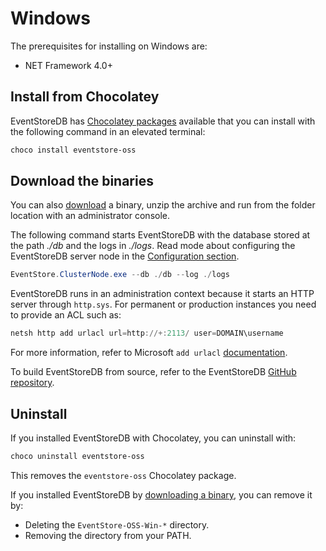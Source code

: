 # Windows

The prerequisites for installing on Windows are:

- NET Framework 4.0+

## Install from Chocolatey

EventStoreDB has [Chocolatey packages](https://chocolatey.org/packages/eventstore-oss) available that you can install with the following command in an elevated terminal:

```powershell
choco install eventstore-oss
```

## Download the binaries

You can also [download](https://eventstore.com/downloads/) a binary, unzip the archive and run from the folder location with an administrator console.

The following command starts EventStoreDB with the database stored at the path _./db_ and the logs in _./logs_. Read mode about configuring the EventStoreDB server node in the [Configuration section](../configuration/README.md).

```powershell
EventStore.ClusterNode.exe --db ./db --log ./logs
```

EventStoreDB runs in an administration context because it starts an HTTP server through `http.sys`. For permanent or production instances you need to provide an ACL such as:

```powershell
netsh http add urlacl url=http://+:2113/ user=DOMAIN\username
```

For more information, refer to Microsoft `add urlacl` [documentation](https://docs.microsoft.com/en-us/windows/win32/http/add-urlacl).

To build EventStoreDB from source, refer to the EventStoreDB [GitHub repository](https://github.com/EventStore/EventStore#windows).

## Uninstall

If you installed EventStoreDB with Chocolatey, you can uninstall with:

```powershell
choco uninstall eventstore-oss
```

This removes the `eventstore-oss` Chocolatey package.

If you installed EventStoreDB by [downloading a binary](https://eventstore.com/downloads/), you can remove it by:

* Deleting the `EventStore-OSS-Win-*` directory.
* Removing the directory from your PATH.
